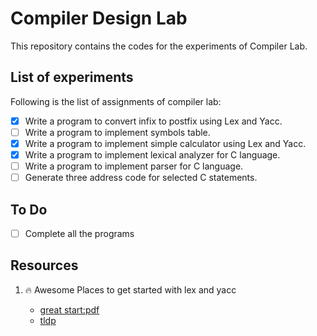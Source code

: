 # Compiler Design Lab

This repository contains the codes for the experiments of Compiler Lab. 

## List of experiments

Following is the list of assignments of compiler lab:

- [x] Write a program to convert infix to postfix using Lex and Yacc.
- [ ] Write a program to implement symbols table.
- [x] Write a program to implement simple calculator using Lex and Yacc.
- [x] Write a program to implement lexical analyzer for C language.
- [ ] Write a program to implement parser for C language.
- [ ] Generate three address code for selected C statements.

## To Do

- [ ] Complete all the programs

## Resources

1. :fire: Awesome Places to get started with lex and yacc

    * [great start:pdf](https://www2.cs.arizona.edu/classes/cs453/fall14/DOCS/tutorial-large.pdf)
    * [tldp](https://www.tldp.org/HOWTO/Lex-YACC-HOWTO-1.html)


